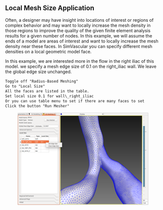 ## Local Mesh Size Application

Often, a designer may have insight into locations of interest or regions of complex behavior and may want to locally increase the mesh density in those regions to improve the quality of the given finite element analysis results for a given number of nodes. In this example, we will assume the ends of a model are areas of interest and want to locally increase the mesh density near these faces. In SimVascular you can specify different mesh densities on a local geometric model face.

In this example, we are interested more in the flow in the right iliac of this model. we specify a mesh edge size of 0.1 on the right_iliac wall. We leave the global edge size unchanged.

    Toggle off "Radius-Based Meshing"
    Go to "Local Size"
    All the faces are listed in the table.
    Set local size 0.1 for wall\_right_iliac
    Or you can use table menu to set if there are many faces to set
    Click the button "Run Mesher"

<figure>
  <img class="svImg svImgLg" src="/documentation/meshing/img/tetgen/tetgenlocalmeshing.png">
  <figcaption class="svCaption" ></figcaption>
</figure>
